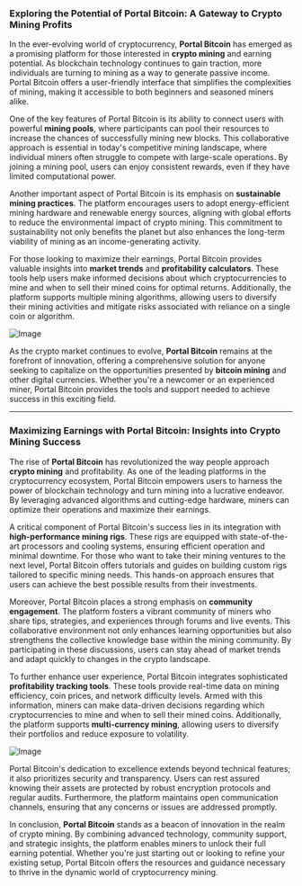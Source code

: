 ### Exploring the Potential of Portal Bitcoin: A Gateway to Crypto Mining Profits

In the ever-evolving world of cryptocurrency, **Portal Bitcoin** has emerged as a promising platform for those interested in **crypto mining** and earning potential. As blockchain technology continues to gain traction, more individuals are turning to mining as a way to generate passive income. Portal Bitcoin offers a user-friendly interface that simplifies the complexities of mining, making it accessible to both beginners and seasoned miners alike.

One of the key features of Portal Bitcoin is its ability to connect users with powerful **mining pools**, where participants can pool their resources to increase the chances of successfully mining new blocks. This collaborative approach is essential in today's competitive mining landscape, where individual miners often struggle to compete with large-scale operations. By joining a mining pool, users can enjoy consistent rewards, even if they have limited computational power.

Another important aspect of Portal Bitcoin is its emphasis on **sustainable mining practices**. The platform encourages users to adopt energy-efficient mining hardware and renewable energy sources, aligning with global efforts to reduce the environmental impact of crypto mining. This commitment to sustainability not only benefits the planet but also enhances the long-term viability of mining as an income-generating activity.

For those looking to maximize their earnings, Portal Bitcoin provides valuable insights into **market trends** and **profitability calculators**. These tools help users make informed decisions about which cryptocurrencies to mine and when to sell their mined coins for optimal returns. Additionally, the platform supports multiple mining algorithms, allowing users to diversify their mining activities and mitigate risks associated with reliance on a single coin or algorithm.

![Image](https://github.com/user-attachments/assets/057c907c-805e-4310-a052-f5031067f3de)

As the crypto market continues to evolve, **Portal Bitcoin** remains at the forefront of innovation, offering a comprehensive solution for anyone seeking to capitalize on the opportunities presented by **bitcoin mining** and other digital currencies. Whether you're a newcomer or an experienced miner, Portal Bitcoin provides the tools and support needed to achieve success in this exciting field.

---

### Maximizing Earnings with Portal Bitcoin: Insights into Crypto Mining Success

The rise of **Portal Bitcoin** has revolutionized the way people approach **crypto mining** and profitability. As one of the leading platforms in the cryptocurrency ecosystem, Portal Bitcoin empowers users to harness the power of blockchain technology and turn mining into a lucrative endeavor. By leveraging advanced algorithms and cutting-edge hardware, miners can optimize their operations and maximize their earnings.

A critical component of Portal Bitcoin's success lies in its integration with **high-performance mining rigs**. These rigs are equipped with state-of-the-art processors and cooling systems, ensuring efficient operation and minimal downtime. For those who want to take their mining ventures to the next level, Portal Bitcoin offers tutorials and guides on building custom rigs tailored to specific mining needs. This hands-on approach ensures that users can achieve the best possible results from their investments.

Moreover, Portal Bitcoin places a strong emphasis on **community engagement**. The platform fosters a vibrant community of miners who share tips, strategies, and experiences through forums and live events. This collaborative environment not only enhances learning opportunities but also strengthens the collective knowledge base within the mining community. By participating in these discussions, users can stay ahead of market trends and adapt quickly to changes in the crypto landscape.

To further enhance user experience, Portal Bitcoin integrates sophisticated **profitability tracking tools**. These tools provide real-time data on mining efficiency, coin prices, and network difficulty levels. Armed with this information, miners can make data-driven decisions regarding which cryptocurrencies to mine and when to sell their mined coins. Additionally, the platform supports **multi-currency mining**, allowing users to diversify their portfolios and reduce exposure to volatility.

![Image](https://github.com/user-attachments/assets/057c907c-805e-4310-a052-f5031067f3de)

Portal Bitcoin's dedication to excellence extends beyond technical features; it also prioritizes security and transparency. Users can rest assured knowing their assets are protected by robust encryption protocols and regular audits. Furthermore, the platform maintains open communication channels, ensuring that any concerns or issues are addressed promptly.

In conclusion, **Portal Bitcoin** stands as a beacon of innovation in the realm of crypto mining. By combining advanced technology, community support, and strategic insights, the platform enables miners to unlock their full earning potential. Whether you're just starting out or looking to refine your existing setup, Portal Bitcoin offers the resources and guidance necessary to thrive in the dynamic world of cryptocurrency mining.